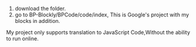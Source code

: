 1. download the folder.
2. go to BP-Blockly/BPCode/code/index, This is Google's project with my blocks in addition.

  
My project only supports translation to JavaScript Code,Without the ability to run online.
